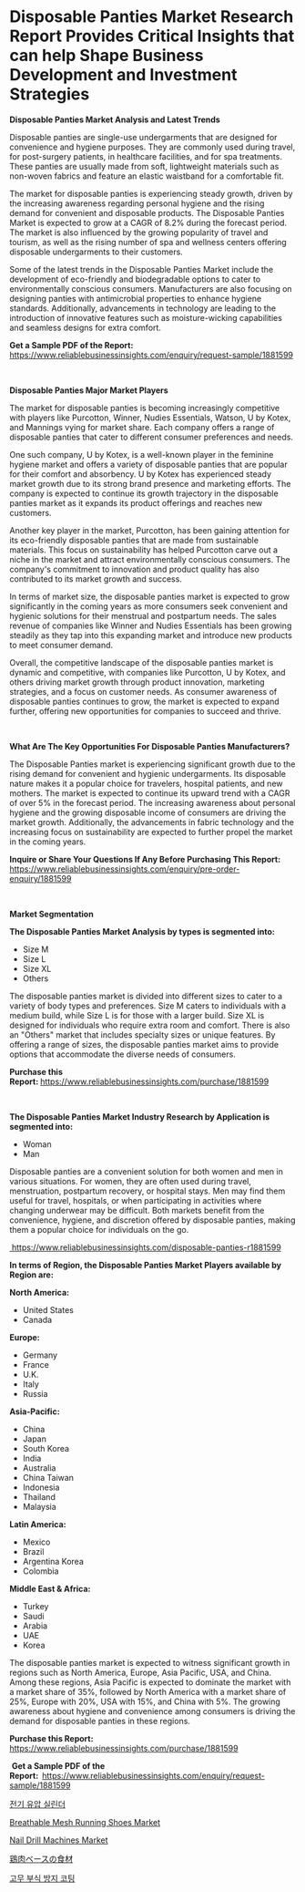 <p><h1>Disposable Panties Market Research Report Provides Critical Insights that can help Shape Business Development and Investment Strategies</h1></p><p><strong>Disposable Panties Market Analysis and Latest Trends</strong></p>
<p><p>Disposable panties are single-use undergarments that are designed for convenience and hygiene purposes. They are commonly used during travel, for post-surgery patients, in healthcare facilities, and for spa treatments. These panties are usually made from soft, lightweight materials such as non-woven fabrics and feature an elastic waistband for a comfortable fit.</p><p>The market for disposable panties is experiencing steady growth, driven by the increasing awareness regarding personal hygiene and the rising demand for convenient and disposable products. The Disposable Panties Market is expected to grow at a CAGR of 8.2% during the forecast period. The market is also influenced by the growing popularity of travel and tourism, as well as the rising number of spa and wellness centers offering disposable undergarments to their customers.</p><p>Some of the latest trends in the Disposable Panties Market include the development of eco-friendly and biodegradable options to cater to environmentally conscious consumers. Manufacturers are also focusing on designing panties with antimicrobial properties to enhance hygiene standards. Additionally, advancements in technology are leading to the introduction of innovative features such as moisture-wicking capabilities and seamless designs for extra comfort.</p></p>
<p><strong>Get a Sample PDF of the Report:&nbsp;</strong> <a href="https://www.reliablebusinessinsights.com/enquiry/request-sample/1881599">https://www.reliablebusinessinsights.com/enquiry/request-sample/1881599</a></p>
<p>&nbsp;</p>
<p><strong>Disposable Panties Major Market Players</strong></p>
<p><p>The market for disposable panties is becoming increasingly competitive with players like Purcotton, Winner, Nudies Essentials, Watson, U by Kotex, and Mannings vying for market share. Each company offers a range of disposable panties that cater to different consumer preferences and needs.</p><p>One such company, U by Kotex, is a well-known player in the feminine hygiene market and offers a variety of disposable panties that are popular for their comfort and absorbency. U by Kotex has experienced steady market growth due to its strong brand presence and marketing efforts. The company is expected to continue its growth trajectory in the disposable panties market as it expands its product offerings and reaches new customers.</p><p>Another key player in the market, Purcotton, has been gaining attention for its eco-friendly disposable panties that are made from sustainable materials. This focus on sustainability has helped Purcotton carve out a niche in the market and attract environmentally conscious consumers. The company's commitment to innovation and product quality has also contributed to its market growth and success.</p><p>In terms of market size, the disposable panties market is expected to grow significantly in the coming years as more consumers seek convenient and hygienic solutions for their menstrual and postpartum needs. The sales revenue of companies like Winner and Nudies Essentials has been growing steadily as they tap into this expanding market and introduce new products to meet consumer demand.</p><p>Overall, the competitive landscape of the disposable panties market is dynamic and competitive, with companies like Purcotton, U by Kotex, and others driving market growth through product innovation, marketing strategies, and a focus on customer needs. As consumer awareness of disposable panties continues to grow, the market is expected to expand further, offering new opportunities for companies to succeed and thrive.</p></p>
<p>&nbsp;</p>
<p><strong>What Are The Key Opportunities For Disposable Panties Manufacturers?</strong></p>
<p><p>The Disposable Panties market is experiencing significant growth due to the rising demand for convenient and hygienic undergarments. Its disposable nature makes it a popular choice for travelers, hospital patients, and new mothers. The market is expected to continue its upward trend with a CAGR of over 5% in the forecast period. The increasing awareness about personal hygiene and the growing disposable income of consumers are driving the market growth. Additionally, the advancements in fabric technology and the increasing focus on sustainability are expected to further propel the market in the coming years.</p></p>
<p><strong>Inquire or Share Your Questions If Any Before Purchasing This Report:</strong> <a href="https://www.reliablebusinessinsights.com/enquiry/pre-order-enquiry/1881599">https://www.reliablebusinessinsights.com/enquiry/pre-order-enquiry/1881599</a></p>
<p>&nbsp;</p>
<p><strong>Market Segmentation</strong></p>
<p><strong>The Disposable Panties Market Analysis by types is segmented into:</strong></p>
<p><ul><li>Size M</li><li>Size L</li><li>Size XL</li><li>Others</li></ul></p>
<p><p>The disposable panties market is divided into different sizes to cater to a variety of body types and preferences. Size M caters to individuals with a medium build, while Size L is for those with a larger build. Size XL is designed for individuals who require extra room and comfort. There is also an "Others" market that includes specialty sizes or unique features. By offering a range of sizes, the disposable panties market aims to provide options that accommodate the diverse needs of consumers.</p></p>
<p><strong>Purchase this Report:&nbsp;</strong><a href="https://www.reliablebusinessinsights.com/purchase/1881599">https://www.reliablebusinessinsights.com/purchase/1881599</a></p>
<p>&nbsp;</p>
<p><strong>The Disposable Panties Market Industry Research by Application is segmented into:</strong></p>
<p><ul><li>Woman</li><li>Man</li></ul></p>
<p><p>Disposable panties are a convenient solution for both women and men in various situations. For women, they are often used during travel, menstruation, postpartum recovery, or hospital stays. Men may find them useful for travel, hospitals, or when participating in activities where changing underwear may be difficult. Both markets benefit from the convenience, hygiene, and discretion offered by disposable panties, making them a popular choice for individuals on the go.</p></p>
<p><a href="https://www.reliablebusinessinsights.com/disposable-panties-r1881599">&nbsp;https://www.reliablebusinessinsights.com/disposable-panties-r1881599</a></p>
<p><strong>In terms of Region, the Disposable Panties Market Players available by Region are:</strong></p>
<p>
    <p> <strong> North America: </strong>
        <ul>
            <li>United States</li>
            <li>Canada</li>
        </ul>
        </p> 
    <p> <strong> Europe: </strong>
        <ul>
            <li>Germany</li>
            <li>France</li>
            <li>U.K.</li>
            <li>Italy</li>
            <li>Russia</li>
        </ul>
        </p> 
    <p> <strong> Asia-Pacific: </strong>
        <ul>
            <li>China</li>
            <li>Japan</li>
            <li>South Korea</li>
            <li>India</li>
            <li>Australia</li>
            <li>China Taiwan</li>
            <li>Indonesia</li>
            <li>Thailand</li>
            <li>Malaysia</li>
        </ul>
        </p> 
    <p> <strong> Latin America: </strong>
        <ul>
            <li>Mexico</li>
            <li>Brazil</li>
            <li>Argentina Korea</li>
            <li>Colombia</li>
        </ul>
        </p> 
    <p> <strong> Middle East & Africa: </strong>
        <ul>
            <li>Turkey</li>
            <li>Saudi</li>
            <li>Arabia</li>
            <li>UAE</li>
            <li>Korea</li>
        </ul>
    </p>
    </p>
<p><p>The disposable panties market is expected to witness significant growth in regions such as North America, Europe, Asia Pacific, USA, and China. Among these regions, Asia Pacific is expected to dominate the market with a market share of 35%, followed by North America with a market share of 25%, Europe with 20%, USA with 15%, and China with 5%. The growing awareness about hygiene and convenience among consumers is driving the demand for disposable panties in these regions.</p></p>
<p><strong>Purchase this Report: </strong><a href="https://www.reliablebusinessinsights.com/purchase/1881599">https://www.reliablebusinessinsights.com/purchase/1881599</a></p>
<p>&nbsp;<strong>Get a Sample PDF of the Report:&nbsp;&nbsp;</strong><a href="https://www.reliablebusinessinsights.com/enquiry/request-sample/1881599">https://www.reliablebusinessinsights.com/enquiry/request-sample/1881599</a></p>
<p><strong></strong></p>
<p><p><a href="https://github.com/erwindropdead54/Market-Research-Report-List-1/blob/main/5490553152259.md">전기 유압 실린더</a></p><p><a href="https://github.com/jsmusil/Market-Research-Report-List-3/blob/main/breathable-mesh-running-shoes-market.md">Breathable Mesh Running Shoes Market</a></p><p><a href="https://github.com/bmorecock/Market-Research-Report-List-3/blob/main/nail-drill-machines-market.md">Nail Drill Machines Market</a></p><p><a href="https://github.com/LeoraEber/Market-Research-Report-List-1/blob/main/5555631144525.md">鶏肉ベースの食材</a></p><p><a href="https://github.com/alfitoms13/Market-Research-Report-List-1/blob/main/9731016152260.md">고무 부식 방지 코팅</a></p></p>